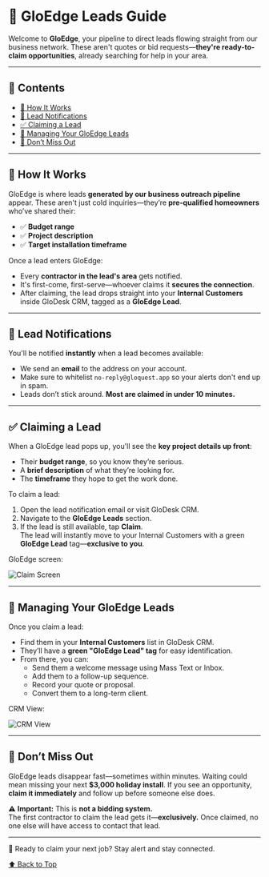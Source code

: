 # 👑 GloEdge Leads Guide <a name="top"></a>

Welcome to **GloEdge**, your pipeline to direct leads flowing straight from our business network. These aren't quotes or bid requests—**they're ready-to-claim opportunities**, already searching for help in your area.

---

## 📂 Contents

- [🔑 How It Works](#how-it-works)
- [📨 Lead Notifications](#lead-notifications)
- [✅ Claiming a Lead](#claiming-a-lead)
- [💼 Managing Your GloEdge Leads](#managing-your-gloedge-leads)
- [🎯 Don’t Miss Out](#dont-miss-out)

---

## 🔑 How It Works <a name="how-it-works"></a>

GloEdge is where leads **generated by our business outreach pipeline** appear. These aren't just cold inquiries—they’re **pre-qualified homeowners** who’ve shared their:

- ✅ **Budget range**
- ✅ **Project description**
- ✅ **Target installation timeframe**

Once a lead enters GloEdge:

- Every **contractor in the lead's area** gets notified.
- It's first-come, first-serve—whoever claims it **secures the connection**.
- After claiming, the lead drops straight into your **Internal Customers** inside GloDesk CRM, tagged as a **GloEdge Lead**.

---

## 📨 Lead Notifications <a name="lead-notifications"></a>

You'll be notified **instantly** when a lead becomes available:

- We send an **email** to the address on your account.
- Make sure to whitelist `no-reply@gloquest.app` so your alerts don't end up in spam.
- Leads don’t stick around. **Most are claimed in under 10 minutes.**

---

## ✅ Claiming a Lead <a name="claiming-a-lead"></a>

When a GloEdge lead pops up, you'll see the **key project details up front**:

- Their **budget range**, so you know they’re serious.
- A **brief description** of what they’re looking for.
- The **timeframe** they hope to get the work done.

To claim a lead:

1. Open the lead notification email or visit GloDesk CRM.
2. Navigate to the **GloEdge Leads** section.
3. If the lead is still available, tap **Claim**.  
   The lead will instantly move to your Internal Customers with a green **GloEdge Lead** tag—**exclusive to you**.

GloEdge screen:

![Claim Screen](../../assets/images/gloedge/gloEdgeView.png)

---

## 💼 Managing Your GloEdge Leads <a name="managing-your-gloedge-leads"></a>

Once you claim a lead:

- Find them in your **Internal Customers** list in GloDesk CRM.
- They’ll have a **green "GloEdge Lead" tag** for easy identification.
- From there, you can:
  - Send them a welcome message using Mass Text or Inbox.
  - Add them to a follow-up sequence.
  - Record your quote or proposal.
  - Convert them to a long-term client.

CRM View:

![CRM View](../../assets/images/gloedge/glEdgeLeadCrm.png)

---

## 🎯 Don’t Miss Out <a name="dont-miss-out"></a>

GloEdge leads disappear fast—sometimes within minutes. Waiting could mean missing your next **$3,000 holiday install**. If you see an opportunity, **claim it immediately** and follow up before someone else does.

⚠️ **Important:** This is **not a bidding system.**  
The first contractor to claim the lead gets it—**exclusively.** Once claimed, no one else will have access to contact that lead.

---

🚀 Ready to claim your next job? Stay alert and stay connected.

[⬆️ Back to Top](#top)
